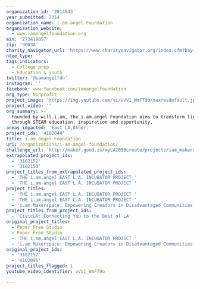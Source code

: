 ```yaml
---
organization_id: '2014043'
year_submitted: 2014
organization_name: i.am.angel Foundation
organization_website:
  - www.iamangelfoundation.org
ein: '273419857'
zip: '90038'
charity_navigator_url: 'https://www.charitynavigator.org/index.cfm?bay=search.profile&ein=273419857'
ntee_type: ''
tags_indicators:
  - College prep
  - Education & youth
twitter: '@iamangelfdn'
instagram: ''
facebook: www.facebook.com/iamangelfoundation
org_type: Nonprofit
project_image: 'https://img.youtube.com/vi/uVV1_WmFT9o/maxresdefault.jpg'
project_video: ''
org_summary: >-
  Founded by will.i.am, the i.am.angel Foundation aims to transform lives
  through STEAM education, inspiration and opportunity.
areas_impacted: 'East LA,Other:'
project_ids: '4102044'
title: i.am.angel Foundation
uri: /organizations/i-am-angel-foundation/
challenge_url: 'http://maker.good.is/myLA2050create/projects/iam_makerspace.html'
extrapolated_project_ids:
  - '3102152'
  - '3102153'
project_titles_from_extrapolated_project_ids:
  - 'THE i.am.angel EAST L.A. INCUBATOR PROJECT '
  - 'THE i.am.angel EAST L.A. INCUBATOR PROJECT '
project_titles:
  - 'THE i.am.angel EAST L.A. INCUBATOR PROJECT '
  - 'THE i.am.angel EAST L.A. INCUBATOR PROJECT '
  - 'i.am Makerspace: Empowering Creators in Disadvantaged Communities'
project_titles_from_project_ids:
  - 'CivicLA: Connecting You to the Best of LA'
original_project_titles:
  - Paper Free Studio
  - Paper Free Studio
  - 'THE i.am.angel EAST L.A. INCUBATOR PROJECT '
  - 'i.am Makerspace: Empowering Creators in Disadvantaged Communities'
original_project_ids:
  - '3102152'
  - '4102095'
project_titles_flagged: 1
youtube_video_identifier: uVV1_WmFT9o

---
```

